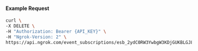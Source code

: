 <!-- Code generated for API Clients. DO NOT EDIT. -->

#### Example Request

```bash
curl \
-X DELETE \
-H "Authorization: Bearer {API_KEY}" \
-H "Ngrok-Version: 2" \
https://api.ngrok.com/event_subscriptions/esb_2ydC0RW3YwbgW3KDjGUKBLGJ83W/sources/ip_policy_updated.v0
```
